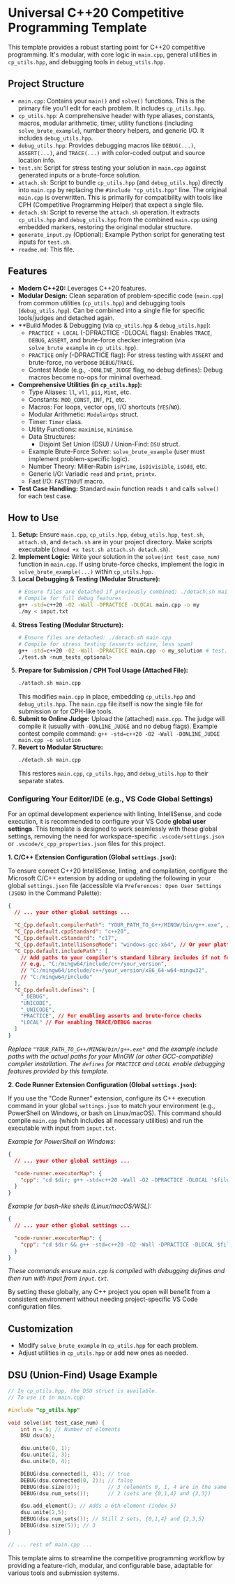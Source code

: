 # Universal C++20 Competitive Programming Template

This template provides a robust starting point for C++20 competitive programming. It's modular, with core logic in `main.cpp`, general utilities in `cp_utils.hpp`, and debugging tools in `debug_utils.hpp`.

## Project Structure

- `main.cpp`: Contains your `main()` and `solve()` functions. This is the primary file you'll edit for each problem. It includes `cp_utils.hpp`.
- `cp_utils.hpp`: A comprehensive header with type aliases, constants, macros, modular arithmetic, timer, utility functions (including `solve_brute_example`), number theory helpers, and generic I/O. It includes `debug_utils.hpp`.
- `debug_utils.hpp`: Provides debugging macros like `DEBUG(...)`, `ASSERT(...)`, and `TRACE(...)` with color-coded output and source location info.
- `test.sh`: Script for stress testing your solution in `main.cpp` against generated inputs or a brute-force solution.
- `attach.sh`: Script to bundle `cp_utils.hpp` (and `debug_utils.hpp`) directly into `main.cpp` by replacing the `#include "cp_utils.hpp"` line. The original `main.cpp` is overwritten. This is primarily for compatibility with tools like CPH (Competitive Programming Helper) that expect a single file.
- `detach.sh`: Script to reverse the `attach.sh` operation. It extracts `cp_utils.hpp` and `debug_utils.hpp` from the combined `main.cpp` using embedded markers, restoring the original modular structure.
- `generate_input.py` (Optional): Example Python script for generating test inputs for `test.sh`.
- `readme.md`: This file.

## Features

- **Modern C++20:** Leverages C++20 features.
- **Modular Design:** Clean separation of problem-specific code (`main.cpp`) from common utilities (`cp_utils.hpp`) and debugging tools (`debug_utils.hpp`). Can be combined into a single file for specific tools/judges and detached again.
- \*\*Build Modes & Debugging (via `cp_utils.hpp` & `debug_utils.hpp`):
  - `PRACTICE + LOCAL` (-DPRACTICE -DLOCAL flags): Enables `TRACE`, `DEBUG`, `ASSERT`, and brute-force checker integration (via `solve_brute_example` in `cp_utils.hpp`).
  - `PRACTICE` only (-DPRACTICE flag): For stress testing with `ASSERT` and brute-force, no verbose `DEBUG`/`TRACE`.
  - Contest Mode (e.g., `-DONLINE_JUDGE` flag, no debug defines): Debug macros become no-ops for minimal overhead.
- **Comprehensive Utilities (in `cp_utils.hpp`):**
  - Type Aliases: `ll`, `vll`, `pii`, `Mint`, etc.
  - Constants: `MOD_CONST`, `INF`, `PI`, etc.
  - Macros: For loops, vector ops, I/O shortcuts (`YES`/`NO`).
  - Modular Arithmetic: `ModularOps` struct.
  - Timer: `Timer` class.
  - Utility Functions: `maximise`, `minimise`.
  - Data Structures:
    - Disjoint Set Union (DSU) / Union-Find: `DSU` struct.
  - Example Brute-Force Solver: `solve_brute_example` (user must implement problem-specific logic).
  - Number Theory: Miller-Rabin `isPrime`, `isDivisible`, `isOdd`, etc.
  - Generic I/O: Variadic `read` and `print`, `printv`.
  - Fast I/O: `FASTINOUT` macro.
- **Test Case Handling:** Standard `main` function reads `t` and calls `solve()` for each test case.

## How to Use

1.  **Setup:** Ensure `main.cpp`, `cp_utils.hpp`, `debug_utils.hpp`, `test.sh`, `attach.sh`, and `detach.sh` are in your project directory. Make scripts executable (`chmod +x test.sh attach.sh detach.sh`).
2.  **Implement Logic:** Write your solution in the `solve(int test_case_num)` function in `main.cpp`. If using brute-force checks, implement the logic in `solve_brute_example(...)` within `cp_utils.hpp`.
3.  **Local Debugging & Testing (Modular Structure):**
    ```bash
    # Ensure files are detached if previously combined: ./detach.sh main.cpp
    # Compile for full debug features
    g++ -std=c++20 -O2 -Wall -DPRACTICE -DLOCAL main.cpp -o my
    ./my < input.txt
    ```
4.  **Stress Testing (Modular Structure):**
    ```bash
    # Ensure files are detached: ./detach.sh main.cpp
    # Compile for stress testing (asserts active, less spam)
    g++ -std=c++20 -O2 -Wall -DPRACTICE main.cpp -o my_solution # test.sh uses my_solution by default
    ./test.sh <num_tests_optional>
    ```
5.  **Prepare for Submission / CPH Tool Usage (Attached File):**
    ```bash
    ./attach.sh main.cpp
    ```
    This modifies `main.cpp` in place, embedding `cp_utils.hpp` and `debug_utils.hpp`.
    The `main.cpp` file itself is now the single file for submission or for CPH-like tools.
6.  **Submit to Online Judge:** Upload the (attached) `main.cpp`. The judge will compile it (usually with `-DONLINE_JUDGE` and no debug flags).
    Example contest compile command: `g++ -std=c++20 -O2 -Wall -DONLINE_JUDGE main.cpp -o solution`
7.  **Revert to Modular Structure:**
    ```bash
    ./detach.sh main.cpp
    ```
    This restores `main.cpp`, `cp_utils.hpp`, and `debug_utils.hpp` to their separate states.

### Configuring Your Editor/IDE (e.g., VS Code Global Settings)

For an optimal development experience with linting, IntelliSense, and code execution, it is recommended to configure your VS Code **global user settings**. This template is designed to work seamlessly with these global settings, removing the need for workspace-specific `.vscode/settings.json` or `.vscode/c_cpp_properties.json` files for this project.

**1. C/C++ Extension Configuration (Global `settings.json`):**

To ensure correct C++20 IntelliSense, linting, and compilation, configure the Microsoft C/C++ extension by adding or updating the following in your global `settings.json` file (accessible via `Preferences: Open User Settings (JSON)` in the Command Palette):

```json
{
  // ... your other global settings ...

  "C_Cpp.default.compilerPath": "YOUR_PATH_TO_G++/MINGW/bin/g++.exe", // e.g., "C:/mingw64/bin/g++.exe"
  "C_Cpp.default.cppStandard": "c++20",
  "C_Cpp.default.cStandard": "c17",
  "C_Cpp.default.intelliSenseMode": "windows-gcc-x64", // Or your platform-specific mode e.g., "linux-gcc-x64", "macos-clang-x64"
  "C_Cpp.default.includePath": [
    // Add paths to your compiler's standard library includes if not found automatically
    // e.g., "C:/mingw64/include/c++/your_version",
    // "C:/mingw64/include/c++/your_version/x86_64-w64-mingw32",
    // "C:/mingw64/include"
  ],
  "C_Cpp.default.defines": [
    "_DEBUG",
    "UNICODE",
    "_UNICODE",
    "PRACTICE", // For enabling asserts and brute-force checks
    "LOCAL" // For enabling TRACE/DEBUG macros
  ]
}
```

_Replace `"YOUR_PATH_TO_G++/MINGW/bin/g++.exe"` and the example include paths with the actual paths for your MinGW (or other GCC-compatible) compiler installation. The `defines` for `PRACTICE` and `LOCAL` enable debugging features provided by this template._

**2. Code Runner Extension Configuration (Global `settings.json`):**

If you use the "Code Runner" extension, configure its C++ execution command in your global `settings.json` to match your environment (e.g., PowerShell on Windows, or bash on Linux/macOS). This command should compile `main.cpp` (which includes all necessary utilities) and run the executable with input from `input.txt`.

_Example for PowerShell on Windows:_

```json
{
  // ... your other global settings ...

  "code-runner.executorMap": {
    "cpp": "cd $dir; g++ -std=c++20 -Wall -O2 -DPRACTICE -DLOCAL '$fileName' -o '$fileNameWithoutExt.exe'; if ($?) { Get-Content ($dir + 'input.txt') | & ($dir + '$fileNameWithoutExt.exe') }"
  }
}
```

_Example for bash-like shells (Linux/macOS/WSL):_

```json
{
  // ... your other global settings ...

  "code-runner.executorMap": {
    "cpp": "cd $dir && g++ -std=c++20 -O2 -Wall -DPRACTICE -DLOCAL $fileName -o $fileNameWithoutExt && ./$fileNameWithoutExt < input.txt"
  }
}
```

_These commands ensure `main.cpp` is compiled with debugging defines and then run with input from `input.txt`._

By setting these globally, any C++ project you open will benefit from a consistent environment without needing project-specific VS Code configuration files.

## Customization

- Modify `solve_brute_example` in `cp_utils.hpp` for each problem.
- Adjust utilities in `cp_utils.hpp` or add new ones as needed.

## DSU (Union-Find) Usage Example

```cpp
// In cp_utils.hpp, the DSU struct is available.
// To use it in main.cpp:

#include "cp_utils.hpp"

void solve(int test_case_num) {
    int n = 5; // Number of elements
    DSU dsu(n);

    dsu.unite(0, 1);
    dsu.unite(2, 3);
    dsu.unite(0, 4);

    DEBUG(dsu.connected(1, 4)); // true
    DEBUG(dsu.connected(0, 2)); // false
    DEBUG(dsu.size(0));         // 3 (elements 0, 1, 4 are in the same set)
    DEBUG(dsu.num_sets());      // 2 (sets are {0,1,4} and {2,3})

    dsu.add_element(); // Adds a 6th element (index 5)
    dsu.unite(2,5);
    DEBUG(dsu.num_sets()); // Still 2 sets, {0,1,4} and {2,3,5}
    DEBUG(dsu.size(5)); // 3
}

// ... rest of main.cpp ...
```

This template aims to streamline the competitive programming workflow by providing a feature-rich, modular, and configurable base, adaptable for various tools and submission systems.

